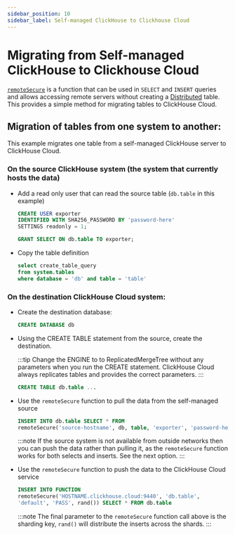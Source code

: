 ```yaml
---
sidebar_position: 10
sidebar_label: Self-managed ClickHouse to Clickhouse Cloud
---
```


# Migrating from Self-managed ClickHouse to Clickhouse Cloud

[`remoteSecure`](../../sql-reference/table-functions/remote.md) is a function that can be used in `SELECT` and `INSERT` queries and allows accessing remote servers without creating a [Distributed](../../engines/table-engines/special/distributed.md) table.  This provides a simple method for migrating tables to ClickHouse Cloud.

## Migration of tables from one system to another:
This example migrates one table from a self-managed ClickHouse server to ClickHouse Cloud.

### On the source ClickHouse system (the system that currently hosts the data)

- Add a read only user that can read the source table (`db.table` in this example)
  ```sql
  CREATE USER exporter
  IDENTIFIED WITH SHA256_PASSWORD BY 'password-here'
  SETTINGS readonly = 1;
  ```

  ```sql
  GRANT SELECT ON db.table TO exporter;
  ```

- Copy the table definition
  ```sql
  select create_table_query
  from system.tables
  where database = 'db' and table = 'table'
  ```

### On the destination ClickHouse Cloud system:

- Create the destination database:
  ```sql
  CREATE DATABASE db
  ```

- Using the CREATE TABLE statement from the source, create the destination.

  :::tip
  Change the ENGINE to to ReplicatedMergeTree without any parameters when you run the CREATE statement.  ClickHouse Cloud always replicates tables and provides the correct parameters.
  :::

  ```sql
  CREATE TABLE db.table ...
  ```

- Use the `remoteSecure` function to pull the data from the self-managed source

  ```sql
  INSERT INTO db.table SELECT * FROM
  remoteSecure('source-hostname', db, table, 'exporter', 'password-here')
  ```

  :::note
  If the source system is not available from outside networks then you can push the data rather than pulling it, as the `remoteSecure` function works for both selects and inserts.  See the next option.
  :::

- Use the `remoteSecure` function to push the data to the ClickHouse Cloud service

  ```sql
  INSERT INTO FUNCTION
  remoteSecure('HOSTNAME.clickhouse.cloud:9440', 'db.table',
  'default', 'PASS', rand()) SELECT * FROM db.table
  ```

  :::note
  The final parameter to the `remoteSecure` function call above is the sharding key, `rand()` will distribute the inserts across the shards.
  :::

